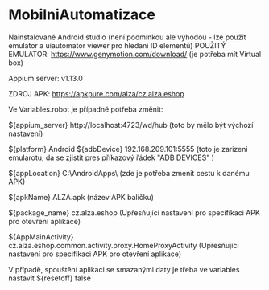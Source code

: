 # MobilniAutomatizace
Nainstalované Android studio (není podmínkou ale výhodou - lze použít emulator a uiautomator viewer pro hledani ID elementů)
POUŽITÝ EMULATOR: https://www.genymotion.com/download/ (je potřeba mít Virtual box)

Appium server: v1.13.0

ZDROJ APK: https://apkpure.com/alza/cz.alza.eshop

Ve Variables.robot je případně potřeba změnit: 

${appium_server}    http://localhost:4723/wd/hub  (toto by mělo být výchozí nastavení)

${platform}         Android
${adbDevice}        192.168.209.101:5555   (toto je zarizeni emularotu, da se zjistit pres příkazový řádek "ADB DEVICES" ) 

${appLocation}      C:\\AndroidApps\\      (zde je potřeba zmenit cestu k danému APK)

${apkName}          ALZA.apk               (název APK balíčku)

${package_name}     cz.alza.eshop          (Upřesňující nastavení pro specifikaci APK pro otevření aplikace)

${AppMainActivity}  cz.alza.eshop.common.activity.proxy.HomeProxyActivity   (Upřesňující nastavení pro specifikaci APK pro otevření aplikace)

V případě, spouštění aplikaci se smazanými daty je třeba ve variables nastavit
${resetoff}         false

